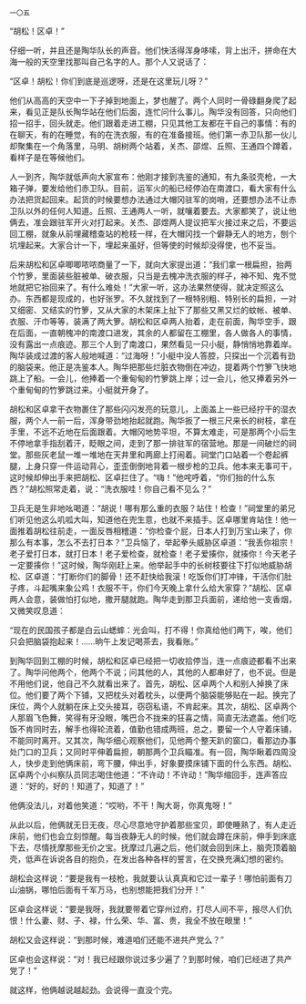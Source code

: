     一〇五 

   “胡松！区卓！”

   仔细一听，并且还是陶华队长的声音。他们快活得浑身哆嗦，背上出汗，拼命在大海一般的天空里找那叫自己名字的人。那个人又说话了：

   “区卓！胡松！你们到底是巡逻呀，还是在这里玩儿呀？”

   他们从高高的天空中一下子掉到地面上，梦也醒了。两个人同时一骨碌翻身爬了起来，看见正是队长陶华站在他们后面，连忙问什么事儿。陶华没有回答，只向他们招一招手，回头就走。他们跟着走进工棚，只见其他工友都在干自己的事情：有的在聊天，有的在睡觉，有的在洗衣服，有的在准备接班。他们第一赤卫队那一伙儿却聚集在一个角落里，马明、胡树两个站着，关杰、邵煜、丘照、王通四个蹲着，看样子是在等候他们。

   人一到齐，陶华就低声向大家宣布：他刚才接到冼鉴的通知，有九条驳壳枪，一大箱子弹，要发给他们赤卫队。目前，运军火的船已经停泊在南渡口，看大家有什么办法把货起回来。起货的时候要想办法通过大帽冈驻军的岗哨，还要想办法不让赤卫队以外的任何人知道。丘照、王通两人一听，就嚷着要去。大家都笑了，说让他俩去，准会跟驻军开火对打起来。关杰、邵煜两人提议把军火接过来之后，不要运回工棚，就象从前埋藏稽查站的枪枝一样，在大帽冈找一个僻静无人的地方，刨个坑埋起来。大家合计一下，埋起来虽好，但等使的时候却没得使，也不妥当。

   后来胡松和区卓唧唧哝哝商量了一下，就向大家提出道：“我们拿一根扁担，抬两个竹箩，里面装些脏被单、破衣服，只当是去槐冲洗衣服的样子，神不知、鬼不觉地就把它抬回来了。有什么难处！”大家一听，这办法果然使得，就决定照这么办。东西都是现成的，也好张罗。不久就找到了一根特别粗、特别长的扁担，一对又细密、又结实的竹箩，又从大家的木架床上扯下了那些又黑又烂的蚊帐、被单、衣服、汗巾等等，装满了两大箩。胡松和区卓两人抬着，走在前面，陶华空手，跟在后面，一直朝槐冲的南渡口进发，其余的人都留在工棚里，各人做各人的事情，没有露出一点痕迹。那三个人到了南渡口，果然看见一只小艇，静悄悄地靠着岸。陶华装成过渡的客人般地喊道：“过海呀！”小艇中没人答腔，只探出一个沉着有劲的脑袋来。他正是冼鉴本人。陶华把那些烂脏衣物倒在冲边，提着两个竹箩飞快地跳上了船。一会儿，他捧着一个重甸甸的竹箩跳上岸；过一会儿，他又捧着另外一个重甸甸的竹箩跳过来。小艇就开身了。

   胡松和区卓拿干衣物裹住了那些闪闪发亮的玩意儿，上面盖上一些已经拧干的湿衣服，两个人一前一后，浑身带劲地抬起就跑。陶华扳了一根三尺来长的树枝，拿在手里，不远不近地在后面跟着。大帽冈地势平坦，不算太难走，可是那两个小后生不停地拿手指刮着汗，眨眼之间，走到了那一排驻军的宿营地。那是一间破烂的祠堂。那些灰老鼠一堆一堆地在天井里和两廊上打闹着。祠堂门口站着一个卷起裤腿，上身只穿一件运动背心，歪歪倒倒地背着一根步枪的卫兵。他本来无事可干，这时候却伸出手来把胡松、区卓拦住了。“嗨！”他咤呼着，“你们抬的什么东西？”胡松照常走着，说：“洗衣服哇！你自己看不见么？”

   卫兵无是生非地吆喝道：“胡说！哪有那么重的衣服？站住！检查！”祠堂里的弟兄们听见他这么叽呱大叫，知道他在兜生意，也就不来插手。区卓哪里肯站住！他一面推着胡松往前走，一面反唇相稽道：“你检查个屁，日本人打到万宝山来了，你那么有本事，怎么不去打日本？”卫兵恼了，举起拳头威胁区卓道：“我丢你祖宗！老子爱打日本，就打日本！老子爱检查，就检查！老子爱揍你，就揍你！今天老子一定要揍你！”这时候，陶华刚赶上来。他举起手中的长树枝要往下打似地威胁胡松、区卓道：“打断你们的脚骨！还不赶快给我滚！吃饭你们打冲锋，干活你们肚子疼，斗起嘴来象公鸡！衣服不干，你们今天晚上拿什么给大家穿？”胡松、区卓两人会意，装做怕打似地，撒开腿就跑。陶华走到那卫兵面前，递给他一支香烟，又微笑叹息道：

   “现在的民国孩子都是白云山蟋蟀：光会叫，打不得！你真给他们两下，唉，他们只会把脑袋抱起来！……晌午上发记喝茶去，我看账。”

   到陶华回到工棚的时候，胡松和区卓已经把一切收拾停当，连一点痕迹都看不出来了。陶华问他两个，他两个不说；问其他的人，其他的人都串好了，也不说。但是不用他们说，他自己不久就看出来了。首先，胡松、区卓两个人和别人掉换了床位。他们要了两个下铺，又把枕头对着枕头，以便两个脑袋能够贴在一起。换完了床位，两个人就躺在床上交头接耳，窃窃私语，不肯起来。其次，胡松、区卓两个人那眉飞色舞，笑得有牙没眼，嘴巴合不拢来的狂喜之情，简直无法遮盖。他们吃饭不肯同时去，解手也得轮流着，值勤也错成两班，总之，要留一个人守着床铺，不能同时离开。又其次，陶华细心观察他们，见他两个整天趴的窗口，看那边办事处门口的卫兵；又同时平伸着扁担，朝那两个卫兵瞄准。有一回，陶华瞅着四周没人，快步走到他俩床前，弯下腰，伸出手，好象要摸床铺下面的什么东西。胡松、区卓两个小纠察队员同志喝住他道：“不许动！不许动！”陶华缩回手，连声答应道：“好的，好的！知道了，知道了！”

   他俩没法儿，对着他笑道：“哎哟，不干！陶大哥，你真鬼呀！”

   从此以后，他俩就无日无夜，尽心尽意地守护着那些宝贝，即使睡熟了，有人走近床前，他们也会立刻惊醒。每当夜静无人的时候，他们就会蹲在床前，伸手到床底下去，尽情抚摩那些无价之宝。抚摩过几遍之后，他们就会回到床上，脑壳顶着脑壳，低声在诉说各自的抱负，在发出各种各样的誓言，在交换充满幻想的密约。

   胡松会这样说：“要是我有一枝枪，我就要认认真真和它过一辈子！哪怕前面有刀山油锅，哪怕后面有千军万马，也别想能把我们分开！”

   区卓会这样说：“要是我呀，我就要带着它穿州过府，打尽人间不平，报尽人们仇恨！什么妻、财、子、禄，什么荣、华、富、贵，我全不放在眼里！”

   胡松又会这样说：“到那时候，难道咱们还能不进共产党么？”

   区卓也会这样说：“对！我已经跟你说过多少遍了？到那时候，咱们已经进了共产党了！”

   就这样，他俩越说越起劲。会说得一直没个完。

